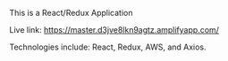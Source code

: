 This is a React/Redux Application

Live link: https://master.d3jve8lkn9agtz.amplifyapp.com/

Technologies include: React, Redux, AWS, and Axios.
